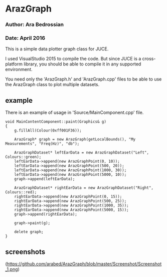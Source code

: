 # ArazGraph
### Author: Ara Bedrossian
### Date: April 2016

This is a simple data plotter graph class for JUCE.

I used VisualStudio 2015 to compile the code. But since JUCE is a cross-platform library, you should be able to compile it in any supported environment.

You need only the 'ArazGraph.h' and 'ArazGraph.cpp' files to be able to use the ArazGraph class to plot multiple datasets.

## example
There is an example of usage in 'Source/MainComponent.cpp' file.

```
void MainContentComponent::paint(Graphics& g)
{
	g.fillAll(Colour(0xff001F36));

	ArazGraph* graph = new ArazGraph(getLocalBounds(), "My Measurements", "Freq(Hz)", "db");

	ArazGraphDataset* leftEarData = new ArazGraphDataset("Left", Colours::green);
	leftEarData->append(new ArazGraphPoint(0, 10));
	leftEarData->append(new ArazGraphPoint(500, 20));
	leftEarData->append(new ArazGraphPoint(1000, 30));
	leftEarData->append(new ArazGraphPoint(5000, 10));
	graph->append(leftEarData);

	ArazGraphDataset* rightEarData = new ArazGraphDataset("Right", Colours::red);
	rightEarData->append(new ArazGraphPoint(0, 15));
	rightEarData->append(new ArazGraphPoint(500, 25));
	rightEarData->append(new ArazGraphPoint(1000, 35));
	rightEarData->append(new ArazGraphPoint(5000, 15));
	graph->append(rightEarData);

	graph->paint(g);

	delete graph;
}
```

## screenshots

(https://github.com/arabed/ArazGraph/blob/master/Screenshot/Screenshot_1.png)

